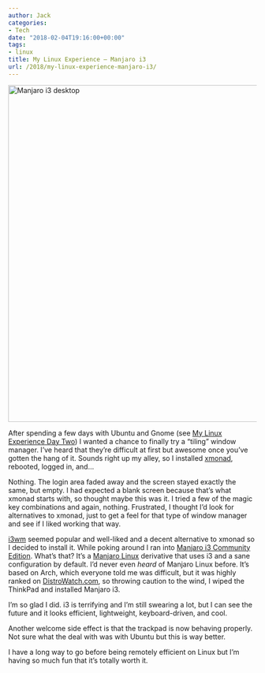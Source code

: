 ```yaml
---
author: Jack
categories:
- Tech
date: "2018-02-04T19:16:00+00:00"
tags:
- linux
title: My Linux Experience – Manjaro i3
url: /2018/my-linux-experience-manjaro-i3/
---
```

<img src="/img/2018/02/manjaro-i3-desktop.png" alt="Manjaro i3 desktop" title="manjaro-i3-desktop.png" border="0" width="1200" height="683" />

After spending a few days with Ubuntu and Gnome (see [My Linux Experience Day Two][1]) I wanted a chance to finally try a &#8220;tiling&#8221; window manager. I&#8217;ve heard that they&#8217;re difficult at first but awesome once you&#8217;ve gotten the hang of it. Sounds right up my alley, so I installed [xmonad][2], rebooted, logged in, and&#8230;

Nothing. The login area faded away and the screen stayed exactly the same, but empty. I had expected a blank screen because that&#8217;s what xmonad starts with, so thought maybe this was it. I tried a few of the magic key combinations and again, nothing. Frustrated, I thought I&#8217;d look for alternatives to xmonad, just to get a feel for that type of window manager and see if I liked working that way.

[i3wm][3] seemed popular and well-liked and a decent alternative to xmonad so I decided to install it. While poking around I ran into [Manjaro i3 Community Edition][4]. What&#8217;s that? It&#8217;s a [Manjaro Linux][5] derivative that uses i3 and a sane configuration by default. I&#8217;d never even _heard_ of Manjaro Linux before. It&#8217;s based on Arch, which everyone told me was difficult, but it was highly ranked on [DistroWatch.com][6], so throwing caution to the wind, I wiped the ThinkPad and installed Manjaro i3.

I&#8217;m so glad I did. i3 is terrifying and I&#8217;m still swearing a lot, but I can see the future and it looks efficient, lightweight, keyboard-driven, and cool.

Another welcome side effect is that the trackpad is now behaving properly. Not sure what the deal with was with Ubuntu but this is way better.

I have a long way to go before being remotely efficient on Linux but I&#8217;m having so much fun that it&#8217;s totally worth it.

 [1]: https://jack.baty.net/2018/my-linux-experience-day-two/
 [2]: http://xmonad.org/
 [3]: https://i3wm.org/
 [4]: https://manjaro.org/community-editions/
 [5]: https://manjaro.org/
 [6]: https://distrowatch.com/